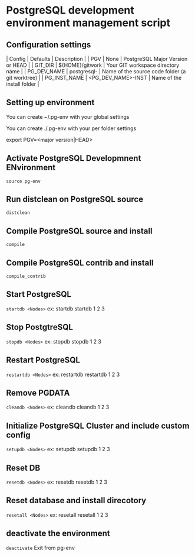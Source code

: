# PostgreSQL development environment management script

## Configuration settings

| Config | Defaults | Description |
| PGV | None | PostgreSQL Major Version or HEAD |
| GIT_DIR | ${HOME}/gitwork | Your GIT workspace directory name |
| PG_DEV_NAME | postgresql-<PGV> | Name of the source code folder (a git worktree) |
| PG_INST_NAME | <PG_DEV_NAME>-INST | Name of the install folder |

## Setting up environment

You can create ~/.pg-env with your global settings

You can create ./.pg-env with your per folder settings

export PGV=<major version|HEAD>

## Activate PostgreSQL Developmnent ENvironment
`source pg-env`

## Run distclean on PostgreSQL source
`distclean`

## Compile PostgreSQL source and install
`compile`

## Compile PostgreSQL contrib and install
`compile_contrib`

## Start PostgreSQL
`startdb <Nodes>`
ex:
  startdb
  startdb 1 2 3

## Stop PostgtreSQL
`stopdb <Nodes>`
ex:
  stopdb
  stopdb 1 2 3

## Restart PostgreSQL
`restartdb <Nodes>`
ex:
  restartdb
  restartdb 1 2 3

## Remove PGDATA
`cleandb <Nodes>`
ex:
  cleandb
  cleandb 1 2 3

## Initialize PostgreSQL Cluster and include custom config
`setupdb <Nodes>`
ex:
  setupdb
  setupdb 1 2 3

## Reset DB
`resetdb <Nodes>`
ex:
  resetdb
  resetdb 1 2 3

## Reset database and install direcotory
`resetall <Nodes>`
ex:
  resetall
  resetall 1 2 3

## deactivate the environment
`deactivate`
Exit from pg-env

